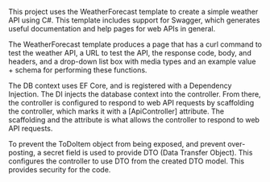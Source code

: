 This project uses the WeatherForecast template to create a simple weather API using C#. This template
includes support for Swagger, which generates useful documentation and help pages for web APIs in
general.

The WeatherForecast template produces a page that has a curl command to test the weather API, a URL 
to test the API, the response code, body, and headers, and a drop-down list box with media types and
an example value + schema for performing these functions.

The DB context uses EF Core, and is registered with a Dependency Injection. The DI injects the database 
context into the controller. From there, the controller is configured to respond to web API requests by 
scaffolding the controller, which marks it with a [ApiController] attribute. The scaffolding and the
attribute is what allows the controller to respond to web API requests.

To prevent the ToDoItem object from being exposed, and prevent over-posting, a secret field is used to 
provide DTO (Data Transfer Object). This configures the controller to use DTO from the created DTO 
model. This provides security for the code.
	
